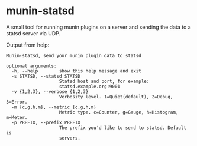 munin-statsd
============

A small tool for running munin plugins on a server and sending the data to a statsd server via UDP.

Output from help:

    Munin-statsd, send your munin plugin data to statsd

    optional arguments:
      -h, --help        show this help message and exit
      -s STATSD, --statsd STATSD
                        Statsd host and port, for example:
                        statsd.example.org:9001
      -v {1,2,3}, --verbose {1,2,3}
                        Verbosity level. 1=Quiet(default), 2=Debug, 3=Error.
      -m {c,g,h,m}, --metric {c,g,h,m}
                        Metric type. c=Counter, g=Gauge, h=Histogram, m=Meter.
      -p PREFIX, --prefix PREFIX
                        The prefix you'd like to send to statsd. Default is
                        servers.
